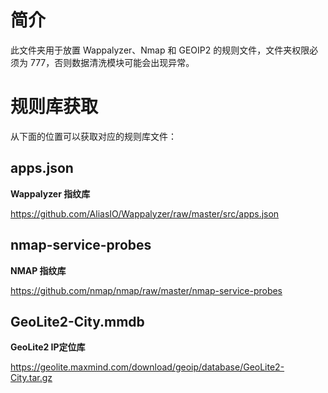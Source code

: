 # 简介

此文件夹用于放置 Wappalyzer、Nmap 和 GEOIP2 的规则文件，文件夹权限必须为 777，否则数据清洗模块可能会出现异常。

# 规则库获取

从下面的位置可以获取对应的规则库文件：

## apps.json

**Wappalyzer 指纹库**

https://github.com/AliasIO/Wappalyzer/raw/master/src/apps.json

## nmap-service-probes

**NMAP 指纹库**

https://github.com/nmap/nmap/raw/master/nmap-service-probes

## GeoLite2-City.mmdb

**GeoLite2 IP定位库**

https://geolite.maxmind.com/download/geoip/database/GeoLite2-City.tar.gz
